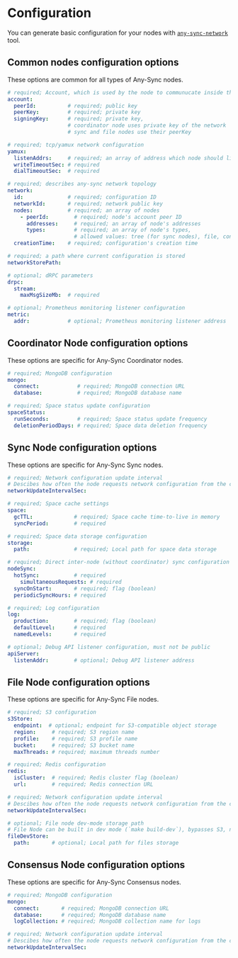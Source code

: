 # Configuration

You can generate basic configuration for your nodes with [`any-sync-network`](https://github.com/anyproto/any-sync-tools/tree/main/any-sync-network) tool.

## Common nodes configuration options

These options are common for all types of Any-Sync nodes.

```yaml
# required; Account, which is used by the node to communucate inside the network 
account: 
  peerId:          # required; public key
  peerKey:         # required; private key
  signingKey:      # required; private key, 
                   # coordinator node uses private key of the network
                   # sync and file nodes use their peerKey

# required; tcp/yamux network configuration
yamux:
  listenAddrs:     # required; an array of address which node should listen
  writeTimeoutSec: # required
  dialTimeoutSec:  # required

# required; describes any-sync network topology
network:
  id:              # required; configuration ID
  networkId:       # required; network public key
  nodes:           # required; an array of nodes
    - peerId:        # required; node's account peer ID
      addresses:     # required; an array of node's addresses
      types:         # required; an array of node's types,
                     # allowed values: tree (for sync nodes), file, consensus, coordinator
  creationTime:    # required; configuration's creation time

# required; a path where current configuration is stored
networkStorePath: 

# optional; dRPC parameters
drpc:
  stream:
    maxMsgSizeMb:  # required

# optional; Prometheus monitoring listener configuration
metric:
  addr:            # optional; Prometheus monitoring listener address
```

## Coordinator Node configuration options

These options are specific for Any-Sync Coordinator nodes.

```yaml
# required; MongoDB configuration
mongo:
  connect:            # required; MongoDB connection URL
  database:           # required; MongoDB database name

# required; Space status update configuration
spaceStatus:
  runSeconds:         # required; Space status update frequency
  deletionPeriodDays: # required; Space data deletion frequency
  ```

## Sync Node configuration options

These options are specific for Any-Sync Sync nodes.

```yaml
# required; Network configuration update interval
# Descibes how often the node requests network configuration from the coordinator node
networkUpdateIntervalSec: 

# required; Space cache settings
space:
  gcTTL:             # required; Space cache time-to-live in memory
  syncPeriod:        # required

# required; Space data storage configuration
storage:
  path:              # required; Local path for space data storage

# required; Direct inter-node (without coordinator) sync configuration
nodeSync:
  hotSync:           # required
    simultaneousRequests: # required
  syncOnStart:       # required; flag (boolean)
  periodicSyncHours: # required

# required; Log configuration
log:
  production:        # required; flag (boolean)
  defaultLevel:      # required
  namedLevels:       # required

# optional; Debug API listener configuration, must not be public
apiServer:
  listenAddr:        # optional; Debug API listener address
```

## File Node configuration options

These options are specific for Any-Sync File nodes.

```yaml
# required; S3 configuration
s3Store:
  endpoint:  # optional; endpoint for S3-compatible object storage
  region:     # required; S3 region name
  profile:    # required; S3 profile name
  bucket:     # required; S3 bucket name
  maxThreads: # required; maximum threads number

# required; Redis configuration
redis:
  isCluster:  # required; Redis cluster flag (boolean)
  url:        # required; Redis connection URL

# required; Network configuration update interval
# Descibes how often the node requests network configuration from the coordinator node
networkUpdateIntervalSec:

# optional; File node dev-mode storage path
# File Node can be built in dev mode (`make build-dev`), bypasses S3, not reliable
fileDevStore:
  path:       # optional; Local path for files storage
```
## Consensus Node configuration options

These options are specific for Any-Sync Consensus nodes.

```yaml
# required; MongoDB configuration
mongo:
  connect:       # required; MongoDB connection URL
  database:      # required; MongoDB database name
  logCollection: # required; MongoDB collection name for logs

# required; Network configuration update interval
# Descibes how often the node requests network configuration from the coordinator node
networkUpdateIntervalSec: 
```